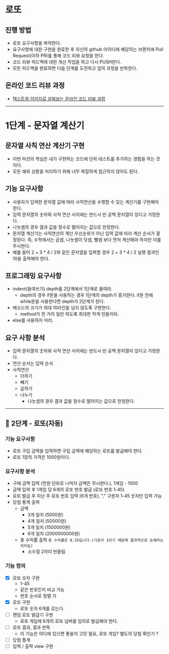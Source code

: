 # 로또
## 진행 방법
* 로또 요구사항을 파악한다.
* 요구사항에 대한 구현을 완료한 후 자신의 github 아이디에 해당하는 브랜치에 Pull Request(이하 PR)를 통해 코드 리뷰 요청을 한다.
* 코드 리뷰 피드백에 대한 개선 작업을 하고 다시 PUSH한다.
* 모든 피드백을 완료하면 다음 단계를 도전하고 앞의 과정을 반복한다.

## 온라인 코드 리뷰 과정
* [텍스트와 이미지로 살펴보는 온라인 코드 리뷰 과정](https://github.com/next-step/nextstep-docs/tree/master/codereview)

---
# 1단계 - 문자열 계산기 
## 문자열 사칙 연산 계산기 구현
* 이번 미션의 핵심은 내가 구현하는 코드에 단위 테스트를 추가하는 경험을 하는 것이다.
* 모든 예외 상황을 처리하기 위해 너무 복잡하게 접근하지 않아도 된다.

## 기능 요구사항
* 사용자가 입력한 문자열 값에 따라 사칙연산을 수행할 수 있는 계산기를 구현해야 한다.
* 입력 문자열의 숫자와 사칙 연산 사이에는 반드시 빈 공백 문자열이 있다고 가정한다.
* 나눗셈의 경우 결과 값을 정수로 떨어지는 값으로 한정한다.
* 문자열 계산기는 사칙연산의 계산 우선순위가 아닌 입력 값에 따라 계산 순서가 결정된다. 즉, 수학에서는 곱셈, 나눗셈이 덧셈, 뺄셈 보다 먼저 계산해야 하지만 이를 무시한다.
* 예를 들어 2 + 3 * 4 / 2와 같은 문자열을 입력할 경우 2 + 3 * 4 / 2 실행 결과인 10을 출력해야 한다.

## 프로그래밍 요구사항
* indent(들여쓰기) depth를 2단계에서 1단계로 줄여라.
  * depth의 경우 if문을 사용하는 경우 1단계의 depth가 증가한다. if문 안에 while문을 사용한다면 depth가 2단계가 된다.
* 메소드의 크기가 최대 10라인을 넘지 않도록 구현한다.
  * method가 한 가지 일만 하도록 최대한 작게 만들어라.
* else를 사용하지 마라.

## 요구 사항 분석
* 입력 문자열의 숫자와 사칙 연산 사이에는 반드시 빈 공백 문자열이 있다고 가정한다.
* 연산 순서는 입력 순서
* 사칙연산 
  * 더하기
  * 빼기
  * 곱하기
  * 나누기
    * 나눗셈의 경우 결과 값을 정수로 떨어지는 값으로 한정한다.

---
## 🚀 2단계 - 로또(자동)
### 기능 요구사항
- 로또 구입 금액을 입력하면 구입 금액에 해당하는 로또를 발급해야 한다.
- 로또 1장의 가격은 1000원이다.

### 요구사항 분석 
- 구매 금액 입력 (천원 단위로 나머지 금액은 무시한다.), 1게임 - 1000
- 금액 입력 후 1게임 당 6개의 로또 번호 발급 (로또 번호 1-45)
- 로또 발급 후 지난 주 로또 번호 입력 (6개 번호), "," 구분자 1-45 숫자만 입력 가능 
- 당첨 통계 출력
  - 금액 
    - 3개 일치 (5000원)
    - 4개 일치 (50000원)
    - 5개 일치 (1500000원)
    - 6개 일치 (2000000000원)
  - 총 수익률 출력 ```총 수익률은 0.35입니다.(기준이 1이기 때문에 결과적으로 손해라는 의미임)```
    - 소수점 2자리 반올림

### 기능 정의
- [x] 로또 숫자 구현
  - 1-45
  - 같은 번호인지 비교 가능
  - 번호 순서로 정렬 가
- [x] 로또 구현
  - 로또 숫자 6개를 갖는다.
- [ ] 랜덤 로또 발급기 구현
  - 로또 게임에 6개의 로또 넘버를 임의로 발급해야 한다. 
- [ ] 로또 결과, 결과 판독 
  - 이 기능은 어디에 있으면 좋을지 고민 필요, 로또 게임? 별도의 당첨 확인기 ?
- [ ] 당첨 통계
- [ ] 입력 / 출력 view 구현
